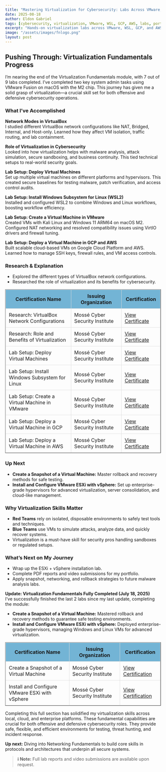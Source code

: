 ```yaml
---
title: "Mastering Virtualization for Cybersecurity: Labs Across VMware, WSL, GCP & AWS"
date: 2025-08-18
author: Eldon Gabriel
tags: [cybersecurity, virtualization, VMware, WSL, GCP, AWS, labs, portfolio]
excerpt: "Hands-on virtualization labs across VMware, WSL, GCP, and AWS are building foundational skills for offensive and defensive cybersecurity operations."
image: "/assets/images/fnlogo.png"
layout: post
---
```

## Pushing Through: Virtualization Fundamentals Progress

I’m nearing the end of the Virtualization Fundamentals module, with 7 out of 9 labs completed. I’ve completed two key system admin tasks using VMware Fusion on macOS with the M2 chip. This journey has given me a solid grasp of virtualization—a crucial skill set for both offensive and defensive cybersecurity operations.

### What I’ve Accomplished

**Network Modes in VirtualBox**  
I studied different VirtualBox network configurations like NAT, Bridged, Internal, and Host-only. Learned how they affect VM isolation, traffic routing, and lab containment.

**Role of Virtualization in Cybersecurity**  
Looked into how virtualization helps with malware analysis, attack simulation, secure sandboxing, and business continuity. This tied technical setups to real-world security goals.

**Lab Setup: Deploy Virtual Machines**  
Set up multiple virtual machines on different platforms and hypervisors. This created secure baselines for testing malware, patch verification, and access control audits.

**Lab Setup: Install Windows Subsystem for Linux (WSL2)**  
Installed and configured WSL2 to combine Windows and Linux workflows, boosting workflow efficiency.

**Lab Setup: Create a Virtual Machine in VMware**  
Created VMs with Kali Linux and Windows 11 ARM64 on macOS M2. Configured NAT networking and resolved compatibility issues using VirtIO drivers and firewall tuning.

**Lab Setup: Deploy a Virtual Machine in GCP and AWS**  
Built scalable cloud-based VMs on Google Cloud Platform and AWS. Learned how to manage SSH keys, firewall rules, and VM access controls.

### Research & Explanation

- Explored the different types of VirtualBox network configurations.  
- Researched the role of virtualization and its benefits for cybersecurity.

<table align="center" border="1" cellspacing="0" cellpadding="5">
  <thead>
    <tr style="background-color: #73b4d5; text-align: center;">
      <th style="padding: 10px; border: 1px solid #ddd;">Certification Name</th>
      <th style="padding: 10px; border: 1px solid #ddd;">Issuing Organization</th>
      <th style="padding: 10px; border: 1px solid #ddd;">Certification</th>
    </tr>
  </thead>
  <tbody>
    <tr>
      <td style="padding: 10px; border: 1px solid #ddd;">Research: VirtualBox Network Configurations</td>
      <td style="padding: 10px; border: 1px solid #ddd;">Mossé Cyber Security Institute</td>
      <td style="padding: 10px; border: 1px solid #ddd;"><a href="https://github.com/EldonGabriel/eldongabriel.github.io/blob/main/assets/certifications/msaf-virtualization-fundamentals/Research%20and%20explain%20the%20different%20types%20of%20Virtualbox%20network%20configurations.png" target="_blank">View Certificate</a></td>
    </tr>
    <tr>
      <td style="padding: 10px; border: 1px solid #ddd;">Research: Role and Benefits of Virtualization</td>
      <td style="padding: 10px; border: 1px solid #ddd;">Mossé Cyber Security Institute</td>
      <td style="padding: 10px; border: 1px solid #ddd;"><a href="https://github.com/EldonGabriel/eldongabriel.github.io/blob/main/assets/certifications/msaf-virtualization-fundamentals/Research%20and%20explain%20role%20of%20virtualization%20and%20explain%20its%20benefits%20for%20cybersecurity.png" target="_blank">View Certificate</a></td>
    </tr>
    <tr>
      <td style="padding: 10px; border: 1px solid #ddd;">Lab Setup: Deploy Virtual Machines</td>
      <td style="padding: 10px; border: 1px solid #ddd;">Mossé Cyber Security Institute</td>
      <td style="padding: 10px; border: 1px solid #ddd;"><a href="#" target="_blank">View Certificate</a></td>
    </tr>
    <tr>
      <td style="padding: 10px; border: 1px solid #ddd;">Lab Setup: Install Windows Subsystem for Linux</td>
      <td style="padding: 10px; border: 1px solid #ddd;">Mossé Cyber Security Institute</td>
      <td style="padding: 10px; border: 1px solid #ddd;"><a href="https://github.com/EldonGabriel/eldongabriel.github.io/blob/main/assets/certifications/msaf-virtualization-fundamentals/Lab%20Setup%20-%20Install%20Windows%20Subsystem%20for%20Linux.png" target="_blank">View Certificate</a></td>
    </tr>
    <tr>
      <td style="padding: 10px; border: 1px solid #ddd;">Lab Setup: Create a Virtual Machine in VMware</td>
      <td style="padding: 10px; border: 1px solid #ddd;">Mossé Cyber Security Institute</td>
      <td style="padding: 10px; border: 1px solid #ddd;"><a href="https://github.com/EldonGabriel/eldongabriel.github.io/blob/main/assets/certifications/msaf-virtualization-fundamentals/Lab%20Setup-%20Create%20a%20Virtual%20Machine%20in%20VMWare.png" target="_blank">View Certificate</a></td>
    </tr>
    <tr>
      <td style="padding: 10px; border: 1px solid #ddd;">Lab Setup: Deploy a Virtual Machine in GCP</td>
      <td style="padding: 10px; border: 1px solid #ddd;">Mossé Cyber Security Institute</td>
      <td style="padding: 10px; border: 1px solid #ddd;"><a href="https://github.com/EldonGabriel/eldongabriel.github.io/blob/main/assets/certifications/msaf-virtualization-fundamentals/Lab%20Setup%20-%20Deploy%20a%20Virtual%20Machine%20in%20GCP.png" target="_blank">View Certificate</a></td>
    </tr>
    <tr>
      <td style="padding: 10px; border: 1px solid #ddd;">Lab Setup: Deploy a Virtual Machine in AWS</td>
      <td style="padding: 10px; border: 1px solid #ddd;">Mossé Cyber Security Institute</td>
      <td style="padding: 10px; border: 1px solid #ddd;"><a href="https://github.com/EldonGabriel/eldongabriel.github.io/blob/main/assets/certifications/msaf-virtualization-fundamentals/Lab%20Setup-%20Deploy%20a%20Virtual%20Machine%20in%20AWS.png" target="_blank">View Certificate</a></td>
    </tr>
  </tbody>
</table>

### Up Next

- **Create a Snapshot of a Virtual Machine:** Master rollback and recovery methods for safe testing.  
- **Install and Configure VMware ESXi with vSphere:** Set up enterprise-grade hypervisors for advanced virtualization, server consolidation, and cloud-like management.

### Why Virtualization Skills Matter

- **Red Teams** rely on isolated, disposable environments to safely test tools and techniques.  
- **Blue Teams** use VMs to simulate attacks, analyze data, and quickly recover systems.  
- Virtualization is a must-have skill for security pros handling sandboxes or regulated setups.

### What’s Next on My Journey

- Wrap up the ESXi + vSphere installation lab.  
- Complete PDF reports and video submissions for my portfolio.  
- Apply snapshot, networking, and rollback strategies to future malware analysis labs.

**Update: Virtualization Fundamentals Fully Completed (July 18, 2025)**  
I’ve successfully finished the last 2 labs since my last update, completing the module:  

- **Create a Snapshot of a Virtual Machine:** Mastered rollback and recovery methods to guarantee safe testing environments.  
- **Install and Configure VMware ESXi with vSphere:** Deployed enterprise-grade hypervisors, managing Windows and Linux VMs for advanced virtualization.
<table align="center" border="1" cellspacing="0" cellpadding="5">
  <thead>
    <tr style="background-color: #73b4d5; text-align: center;">
      <th style="padding: 10px; border: 1px solid #ddd;">Certification Name</th>
      <th style="padding: 10px; border: 1px solid #ddd;">Issuing Organization</th>
      <th style="padding: 10px; border: 1px solid #ddd;">Certification</th>
    </tr>
  </thead>
  <tbody>
    <tr>
      <td style="padding: 10px; border: 1px solid #ddd;">Create a Snapshot of a Virtual Machine</td>
      <td style="padding: 10px; border: 1px solid #ddd;">Mossé Cyber Security Institute</td>
      <td style="padding: 10px; border: 1px solid #ddd;"><a href="https://github.com/EldonGabriel/eldongabriel.github.io/blob/main/assets/certifications/msaf-virtualization-fundamentals/Create%20a%20Snapshot%20of%20a%20Virtual%20Machine%20to%20recover%20the%20OS%20to%20a%20safe%20state.png" target="_blank">View Certification</a></td>
    </tr>
    <tr>
      <td style="padding: 10px; border: 1px solid #ddd;">Install and Configure VMware ESXi with vSphere</td>
      <td style="padding: 10px; border: 1px solid #ddd;">Mossé Cyber Security Institute</td>
      <td style="padding: 10px; border: 1px solid #ddd;"><a href="https://github.com/EldonGabriel/eldongabriel.github.io/blob/main/assets/certifications/msaf-virtualization-fundamentals/Install%20and%20configure%20VM%20Ware%20ESXi%20with%20Vsphere%20in%20Windows%20and%20Linux%20VMs.png" target="_blank">View Certification</a></td>
    </tr>
  </tbody>
</table>

Completing this full section has solidified my virtualization skills across local, cloud, and enterprise platforms. These fundamental capabilities are crucial for both offensive and defensive cybersecurity roles. They provide safe, flexible, and efficient environments for testing, threat hunting, and incident response.

**Up next:** Diving into Networking Fundamentals to build core skills in protocols and architectures that underpin all secure systems.

> **ℹ️ Note:** Full lab reports and video submissions are available upon request.

